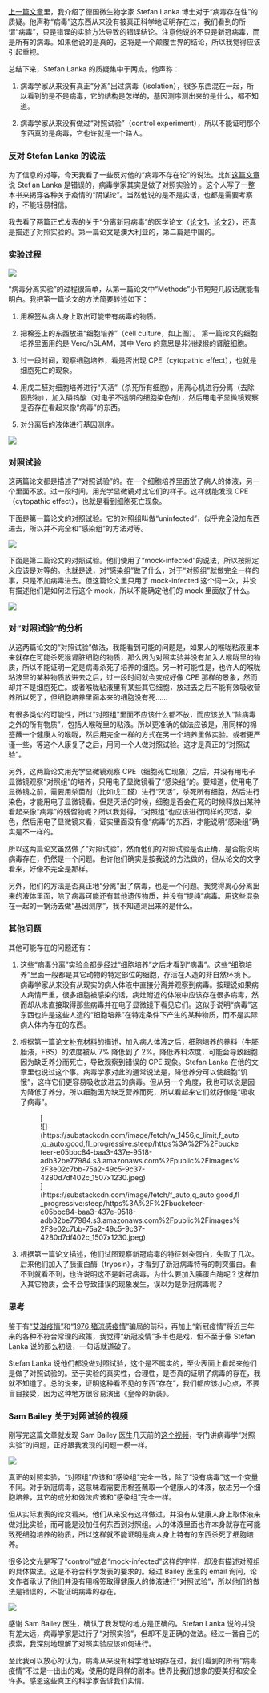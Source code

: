[上一篇文章](https://yinwang0.substack.com/p/the-virus-misconception)<span>里，我介绍了德国微生物学家 Stefan Lanka 博士对于“病毒存在性”的质疑。他声称“病毒”这东西从来没有被真正科学地证明存在过，我们看到的所谓“病毒”，只是错误的实验方法导致的错误结论。注意他说的不只是新冠病毒，而是所有的病毒。如果他说的是真的，这将是一个颠覆世界的结论，所以我觉得应该引起重视。</span>

总结下来，Stefan Lanka 的质疑集中于两点。他声称：

1.  病毒学家从来没有真正“分离”出过病毒（isolation），很多东西混在一起，所以看到的是不是病毒，它的结构是怎样的，基因测序测出来的是什么，都不知道。

2.  病毒学家从来没有做过“对照试验”（control experiment），所以不能证明那个东西真的是病毒，它也许就是一个路人。

### 反对 Stefan Lanka 的说法

<span>为了信息的对等，今天我看了一些反对他的“病毒不存在论”的说法。比如</span>[这篇文章](https://integralworld.net/visser203.html)<span>说 Stef an Lanka 是错误的，病毒学家其实是做了对照实验的 。这个人写了一整本书来揭穿各种关于疫情的“阴谋论”。当然他说的是不是实话，也都是需要考察的，不能轻易相信。</span>

<span>我去看了两篇正式发表的关于“分离新冠病毒”的医学论文（</span>[论文1](https://www.ncbi.nlm.nih.gov/pmc/articles/PMC7228321/)<span>，</span>[论文2](https://www.ncbi.nlm.nih.gov/pmc/articles/PMC7092803/)<span>），还真是描述了对照实验的。第一篇论文是澳大利亚的，第二篇是中国的。</span>

### 实验过程


![](https://substackcdn.com/image/fetch/w_1456,c_limit,f_auto,q_auto:good,fl_progressive:steep/https%3A%2F%2Fbucketeer-e05bbc84-baa3-437e-9518-adb32be77984.s3.amazonaws.com%2Fpublic%2Fimages%2Fd914879b-d252-4e23-8889-7c6fde727358_725x480.jpeg)


“病毒分离实验”的过程很简单，从第一篇论文中“Methods”小节短短几段话就能看明白。我把第一篇论文的方法简要转述如下：

1.  用棉签从病人身上取出可能带有病毒的物质。

2.  把棉签上的东西放进“细胞培养”（cell culture，如上图）。 第一篇论文的细胞培养里面用的是 Vero/hSLAM，其中 Vero 的意思是非洲绿猴的肾脏细胞。

3.  过一段时间，观察细胞培养，看是否出现 CPE（cytopathic effect），也就是细胞死亡的现象。

4.  用戊二醛对细胞培养进行“灭活”（杀死所有细胞），用离心机进行分离（去除固形物），加入磷钨酸（对电子不透明的细胞染色剂），然后用电子显微镜观察是否存在看起来像“病毒”的东西。

5.  对分离后的液体进行基因测序。


![](https://substackcdn.com/image/fetch/w_1456,c_limit,f_auto,q_auto:good,fl_progressive:steep/https%3A%2F%2Fbucketeer-e05bbc84-baa3-437e-9518-adb32be77984.s3.amazonaws.com%2Fpublic%2Fimages%2Fc861ef6d-f7c2-49f6-97ac-8a214e1a402f_1621x1533.jpeg)

<figcaption class="image-caption"></figcaption>

</figure>


### 对照试验

这两篇论文都是描述了“对照试验”的。在一个细胞培养里面放了病人的体液，另一个里面不放。过一段时间，用光学显微镜对比它们的样子。这样就能发现 CPE（cytopathic effect），也就是看到细胞死亡现象。

下面是第一篇论文的对照试验。它的对照组叫做“uninfected”，似乎完全没加东西进去，所以并不完全和“感染组”的方法对等。


![](https://substackcdn.com/image/fetch/w_1456,c_limit,f_auto,q_auto:good,fl_progressive:steep/https%3A%2F%2Fbucketeer-e05bbc84-baa3-437e-9518-adb32be77984.s3.amazonaws.com%2Fpublic%2Fimages%2F06cfcf5c-53fe-48a8-afbc-54be26a0dfc0_974x1513.jpeg)


下面是第二篇论文的对照试验。他们使用了“mock-infected”的说法，所以按照定义应该是对等的。也就是说，对“感染组”做了什么，对于“对照组”就做完全一样的事，只是不加病毒进去。但这篇论文里只用了 mock-infected 这个词一次，并没有描述他们是如何进行这个 mock，所以不能确定他们的 mock 里面放了什么。


![](https://substackcdn.com/image/fetch/w_1456,c_limit,f_auto,q_auto:good,fl_progressive:steep/https%3A%2F%2Fbucketeer-e05bbc84-baa3-437e-9518-adb32be77984.s3.amazonaws.com%2Fpublic%2Fimages%2Fafdbc8b4-3c5b-4fdf-9532-46fb0317df3b_1753x1195.jpeg)


### 对“对照试验”的分析

从这两篇论文的“对照试验”做法，我能看到可能的问题是，如果人的喉咙粘液里本来就存在可能杀死猴肾脏细胞的物质，那么因为对照实验并没有加入人喉咙里的物质，所以不能证明一定是病毒杀死了培养的细胞。另一种可能性是，也许人的喉咙粘液里的某种物质放进去之后，过一段时间就会变成好像 CPE 那样的景象，然而却并不是细胞死亡。或者喉咙粘液里有某些其它细胞，放进去之后不能有效吸收营养所以死了，但细胞培养里面本来的细胞没有死……

有很多类似的可能性，所以“对照组”里面不应该什么都不放，而应该放入“除病毒之外的所有物质”，包括人喉咙里的粘液。所以更准确的做法应该是，用同样的棉签蘸一个健康人的喉咙，然后用完全一样的方式在另一个培养里做实验。或者更严谨一些，等这个人康复了之后，用同一个人做对照试验。这才是真正的“对照试验”。

另外，这两篇论文用光学显微镜观察 CPE（细胞死亡现象）之后，并没有用电子显微镜观察“对照组”的培养，只用电子显微镜看了“感染组”的。要知道，使用电子显微镜之前，需要用杀菌剂（比如戊二醛）进行“灭活”，杀死所有细胞，然后进行染色，才能用电子显微镜看。但是灭活的时候，细胞是否会在死的时候释放出某种看起来像“病毒”的残留物呢？所以我觉得，“对照组”也应该进行同样的灭活，染色，然后用电子显微镜来看，证实里面没有像“病毒”的东西，才能说明“感染组”确实是不一样的。

所以这两篇论文虽然做了“对照试验”，然而他们的对照试验是否正确，是否能说明病毒存在，仍然是一个问题。也许他们确实是按我说的方法做的，但从论文的文字看来，好像不完全是那样。

另外，他们的方法是否真正地“分离”出了病毒，也是一个问题。我觉得离心分离出来的液体里面，除了病毒可能还有其他遗传物质，并没有“提纯”病毒。用这些混杂在一起的一锅汤去做“基因测序”，我不知道测出来的是什么。

### 其他问题

其他可能存在的问题还有：

1.  这些“病毒分离”实验全都是经过“细胞培养”之后才看到“病毒”。这些“细胞培养”里面一般都是其它动物的特定部位的细胞，存活在人造的非自然环境下。病毒学家从来没有从现实的病人体液中直接分离并观察到病毒。按理说如果病人病情严重，很多细胞被感染的话，病灶附近的体液中应该存在很多病毒，然而却从未直接取得那些病毒并在电子显微镜下看见它们。这似乎说明“病毒”这东西也许是这些人造的“细胞培养”在特定条件下产生的某种物质，而不是实际病人体内存在的东西。

2.  <span>根据第一篇论文</span>[补充材料](https://www.ncbi.nlm.nih.gov/pmc/articles/PMC7228321/bin/MJA2-212-459-s001.pdf)<span>的描述，加入病人体液之后，细胞培养的养料（牛胚胎液，FBS）的浓度被从 7% 降低到了 2%。降低养料浓度，可能会导致细胞因为缺乏养分而死亡，导致观察到错误的 CPE 现象。Stefan Lanka 在他的文章里也说过这个事。病毒学家对此的通常说法是，降低养分可以使细胞“饥饿”，这样它们更容易吸收放进去的病毒。但从另一个角度，我也可以说是因为降低了养分，所以细胞因为缺乏营养而死，所以看起来它们就好像是“吸收了病毒”。</span>

    <div class="captioned-image-container">

    <figure> [<div class="image2-inset"><picture><source type="image/webp" srcset="https://substackcdn.com/image/fetch/w_424,c_limit,f_webp,q_auto:good,fl_progressive:steep/https%3A%2F%2Fbucketeer-e05bbc84-baa3-437e-9518-adb32be77984.s3.amazonaws.com%2Fpublic%2Fimages%2F3e02c7bb-75a2-49c5-9c37-4280d7df402c_1507x1230.jpeg 424w, https://substackcdn.com/image/fetch/w_848,c_limit,f_webp,q_auto:good,fl_progressive:steep/https%3A%2F%2Fbucketeer-e05bbc84-baa3-437e-9518-adb32be77984.s3.amazonaws.com%2Fpublic%2Fimages%2F3e02c7bb-75a2-49c5-9c37-4280d7df402c_1507x1230.jpeg 848w, https://substackcdn.com/image/fetch/w_1272,c_limit,f_webp,q_auto:good,fl_progressive:steep/https%3A%2F%2Fbucketeer-e05bbc84-baa3-437e-9518-adb32be77984.s3.amazonaws.com%2Fpublic%2Fimages%2F3e02c7bb-75a2-49c5-9c37-4280d7df402c_1507x1230.jpeg 1272w, https://substackcdn.com/image/fetch/w_1456,c_limit,f_webp,q_auto:good,fl_progressive:steep/https%3A%2F%2Fbucketeer-e05bbc84-baa3-437e-9518-adb32be77984.s3.amazonaws.com%2Fpublic%2Fimages%2F3e02c7bb-75a2-49c5-9c37-4280d7df402c_1507x1230.jpeg 1456w" sizes="100vw">![](https://substackcdn.com/image/fetch/w_1456,c_limit,f_auto,q_auto:good,fl_progressive:steep/https%3A%2F%2Fbucketeer-e05bbc84-baa3-437e-9518-adb32be77984.s3.amazonaws.com%2Fpublic%2Fimages%2F3e02c7bb-75a2-49c5-9c37-4280d7df402c_1507x1230.jpeg)</picture></div>](https://substackcdn.com/image/fetch/f_auto,q_auto:good,fl_progressive:steep/https%3A%2F%2Fbucketeer-e05bbc84-baa3-437e-9518-adb32be77984.s3.amazonaws.com%2Fpublic%2Fimages%2F3e02c7bb-75a2-49c5-9c37-4280d7df402c_1507x1230.jpeg) </figure>

    </div>

3.  根据第一篇论文描述，他们试图观察新冠病毒的特征刺突蛋白，失败了几次。后来他们加入了胰蛋白酶（trypsin），才看到了新冠病毒特有的刺突蛋白。看不到就看不到，也许说明这不是新冠病毒，为什么要加入胰蛋白酶呢？这样加入其它物质，会不会导致错误的现象发生，误以为是新冠病毒呢？

### 思考

<span>鉴于有</span>[“艾滋疫情”](https://yinwang0.substack.com/p/2e4)<span>和“</span>[1976 猪流感疫情](https://yinwang0.substack.com/p/1976)<span>”骗局的前科，再加上“新冠疫情”将近三年来的各种不符合常理的政策，我觉得“新冠疫情”多半也是戏，但不至于像 Stefan Lanka 说的那么初级，一句话就道破了。</span>

Stefan Lanka 说他们都没做对照试验，这个是不属实的，至少表面上看起来他们是做了对照试验的。至于实验的真实性，合理性，是否真的证明了病毒的存在，我就不知道了。总的说来，证明这种看不见的东西“存在”，我们都应该小心点，不要盲目接受，因为这种地方很容易演出《皇帝的新装》。

### Sam Bailey 关于对照试验的视频

<span>刚写完这篇文章就发现 Sam Bailey 医生几天前的</span>[这个视频](https://odysee.com/@drsambailey:c/Secrets-of-Virology-Control-Experiments:e)<span>，专门讲病毒学“对照实验”的问题，正好跟我发现的问题一模一样。</span>


![](https://substackcdn.com/image/fetch/w_1456,c_limit,f_auto,q_auto:good,fl_progressive:steep/https%3A%2F%2Fbucketeer-e05bbc84-baa3-437e-9518-adb32be77984.s3.amazonaws.com%2Fpublic%2Fimages%2F65d3f526-cc11-4d39-b774-ed7cebccd8de_521x385.jpeg)


真正的对照实验，“对照组”应该和“感染组”完全一致，除了“没有病毒”这一个变量不同。对于新冠病毒，这意味着需要用棉签蘸取一个健康人的体液，放进另一个细胞培养，其它的成分和做法应该和“感染组”完全一样。

但从实际发表的论文看来，他们从来没有这样做过，并没有从健康人身上取体液来做对比实验，而可能是没加任何东西到对照组。人的体液里面也许本身就存在可能致死细胞培养的物质，所以这样就不能证明是病人身上特有的东西杀死了细胞培养。

很多论文光是写了“control”或者“mock-infected”这样的字样，却没有描述对照组的具体做法。这是不符合科学发表的要求的。经过 Bailey 医生的 email 询问，论文作者承认了他们并没有用棉签取得健康人的体液进行“对照试验”，所以他们的做法是错误的，不能证明病毒的存在。


![](https://substackcdn.com/image/fetch/w_1456,c_limit,f_auto,q_auto:good,fl_progressive:steep/https%3A%2F%2Fbucketeer-e05bbc84-baa3-437e-9518-adb32be77984.s3.amazonaws.com%2Fpublic%2Fimages%2F9cfd04ff-bcdd-4a99-b3d3-5708bf2f77c9_2388x1339.jpeg)


感谢 Sam Bailey 医生，确认了我发现的地方是正确的。Stefan Lanka 说的并没有差太远，病毒学家是进行了“对照实验”，但却不是正确的做法。经过一番自己的摸索，我深刻地理解了对照实验应该如何进行。

至此我可以放心的认为，病毒从来没有科学地证明存在过，我们看到的所有“病毒疫情”不过是一出出的戏，使用的是同样的剧本。世界比我们想象的要美好和安全许多。感恩这些真正的科学家告诉我们实情。

